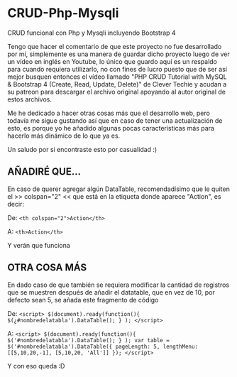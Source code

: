 # CRUD-Php-Mysqli
CRUD funcional con Php y Mysqli incluyendo Bootstrap 4

Tengo que hacer el comentario de que este proyecto no fue desarrollado por mí, simplemente es una manera de guardar dicho proyecto luego de ver un vídeo en inglés en Youtube, 
lo único que guardo aquí es un respaldo para cuando requiera utilizarlo, no con fines de lucro puesto que de ser así mejor busquen entonces el vídeo llamado
"PHP CRUD Tutorial with MySQL & Bootstrap 4 (Create, Read, Update, Delete)" de Clever Techie y acudan a su patreon para descargar el archivo original apoyando al autor original
de estos archivos.

Me he dedicado a hacer otras cosas más que el desarrollo web, pero todavía me sigue gustando así que en caso de tener una actualización de esto, es porque yo he añadido algunas
pocas características más para hacerlo más dinámico de lo que ya es.

Un saludo por si encontraste esto por casualidad :)


## AÑADIRÉ QUE...
En caso de querer agregar algún DataTable, recomendadísimo que le quiten el >> colspan="2" << que está en la etiqueta <th></th> donde aparece "Action", es decir:

De:
   `<th colspan="2">Action</th>`
   
A:
   `<th>Action</th>`

Y verán que funciona

## OTRA COSA MÁS
En dado caso de que también se requiera modificar la cantidad de registros que se muestren después de añadir el datatable, que en vez de 10, por defecto sean 5, se añada este fragmento de código

De: 
    `<script>
      $(document).ready(function(){
        $(¿#nombredelatabla').DataTable();
      } );
    </script>`

A:
    `<script>
      $(document).ready(function(){
        $('#nombredelatabla').DataTable();
      } );
      var table = $('#nombredelatabla').DataTable({
        pageLength: 5,
        lengthMenu: [[5,10,20,-1], [5,10,20, 'All']]
      });
    </script>`

Y con eso queda :D
